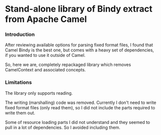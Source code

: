 # Stand-alone library of Bindy extract from Apache Camel


### Introduction

After reviewing available options for parsing fixed format files, I
found that Camel Bindy is the best one, but comes with a heavy
set of dependencies, if you wanted to use it outside of Camel.

So, here we are, completely repackaged library which removes CamelContext
and associated concepts.

### Limitations

The library only supports reading.

The writing (marshalling) code was removed. Currently I don't need to write fixed format files
(only read them), so I did not include the parts required to write them out.

Some of resource loading parts I did not understand and they seemed to pull in a lot
of dependencies. So I avoided including them.

